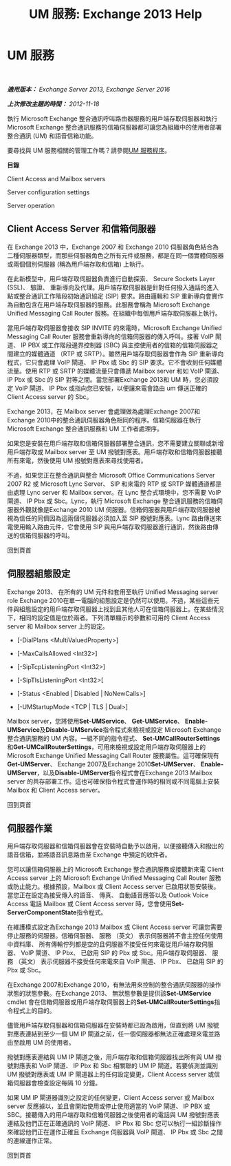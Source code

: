 ﻿---
title: 'UM 服務: Exchange 2013 Help'
TOCTitle: UM 服務
ms:assetid: f36835f2-1e5f-4e5a-88bc-0672af1e3498
ms:mtpsurl: https://technet.microsoft.com/zh-tw/library/Bb125191(v=EXCHG.150)
ms:contentKeyID: 50554106
ms.date: 05/21/2018
mtps_version: v=EXCHG.150
ms.translationtype: MT
---

# UM 服務

 

_**適用版本：** Exchange Server 2013, Exchange Server 2016_

_**上次修改主題的時間：** 2012-11-18_

執行 Microsoft Exchange 整合通訊呼叫路由器服務的用戶端存取伺服器和執行 Microsoft Exchange 整合通訊服務的信箱伺服器都可讓您為組織中的使用者部署整合通訊 (UM) 和語音信箱功能。

要尋找與 UM 服務相關的管理工作嗎？請參閱[UM 服務程序](um-services-procedures-exchange-2013-help.md)。

**目錄**

Client Access and Mailbox servers

Server configuration settings

Server operation

## Client Access Server 和信箱伺服器

在 Exchange 2013 中，Exchange 2007 和 Exchange 2010 伺服器角色結合為二種伺服器類型，而那些伺服器角色之所有元件或服務，都是在同一個實體伺服器或兩個個別伺服器 (稱為用戶端存取和信箱) 上執行。

在此新模型中，用戶端存取伺服器負責進行自動探索、 Secure Sockets Layer (SSL)、 驗證、 重新導向及代理。用戶端存取伺服器是針對任何撥入通話的進入點或整合通訊工作階段初始通訊協定 (SIP) 要求。路由邏輯和 SIP 重新導向會實作為自動包含在用戶端存取伺服器的服務。此服務會稱為 Microsoft Exchange Unified Messaging Call Router 服務。在組織中每個用戶端存取伺服器上執行。

當用戶端存取伺服器會接收 SIP INVITE 的來電時，Microsoft Exchange Unified Messaging Call Router 服務會重新導向的信箱伺服器的傳入呼叫。接著 VoIP 閘道、 IP PBX 或工作階段邊界控制器 (SBC) 與主控使用者的信箱的信箱伺服器之間建立的媒體通道 （RTP 或 SRTP）。雖然用戶端存取伺服器會作為 SIP 重新導向程式，它只會處理 VoIP 閘道、 IP Pbx 或 Sbc 的 SIP 要求。它不會收到任何媒體流量。使用 RTP 或 SRTP 的媒體流量只會傳遞 Mailbox server 和如 VoIP 閘道、 IP Pbx 或 Sbc 的 SIP 對等之間。當您部署Exchange 2013和 UM 時，您必須設定 VoIP 閘道、 IP Pbx 或指向您已安裝，以便讓來電會路由 um 傳送正確的 Client Access server 的 Sbc。

Exchange 2013，在 Mailbox server 會處理做為處理Exchange 2007和Exchange 2010中的整合通訊伺服器角色相同的程序。信箱伺服器在執行 Microsoft Exchange 整合通訊服務和 UM 工作者處理序。

如果您是安裝在用戶端存取和信箱伺服器部署整合通訊，您不需要建立關聯或新增用戶端存取或 Mailbox server 至 UM 撥號對應表。用戶端存取和信箱伺服器接聽所有來電，然後使用 UM 撥號對應表來尋找使用者。

不過，如果您正在整合通訊與整合 Microsoft Office Communications Server 2007 R2 或 Microsoft Lync Server、 SIP 和來電的 RTP 或 SRTP 媒體通道都是由處理 Lync server 和 Mailbox server。在 Lync 整合式環境中，您不需要 VoIP 閘道、 IP Pbx 或 Sbc。Lync，執行 Microsoft Exchange 整合通訊服務的信箱伺服器外觀就像是Exchange 2010 UM 伺服器。信箱伺服器與用戶端存取伺服器被視為信任的同儕因為這兩個伺服器必須加入至 SIP 撥號對應表。Lync 路由傳送來電使用輸入路由元件，它會使用 SIP 與用戶端存取伺服器進行通訊，然後路由傳送的信箱伺服器的呼叫。

回到頁首

## 伺服器組態設定

Exchange 2013、 在所有的 UM 元件和套用至執行 Unified Messaging server role Exchange 2010在單一電腦的組態設定是仍然可以使用。不過，某些這些元件與組態設定的用戶端存取伺服器上找到且其他人可在信箱伺服器上。在某些情況下，相同的設定值是位於兩者。下列清單顯示的參數和可用的 Client Access server 和 Mailbox server 上的設定。

  - \[-DialPlans \<MultiValuedProperty\>\]

  - \[-MaxCallsAllowed \<Int32\>\]

  - \[-SipTcpListeningPort \<Int32\>\]

  - \[-SipTlsListeningPort \<Int32\>\[

  - \[-Status \<Enabled | Disabled | NoNewCalls\>\]

  - \[-UMStartupMode \<TCP | TLS | Dual\>\]

Mailbox server，您將使用**Set-UMService**、 **Get-UMService**、 **Enable-UMService**及**Disable-UMService**指令程式來檢視或設定 Microsoft Exchange 整合通訊服務的 UM 內容。一組不同的指令程式、 **Set-UMCallRouterSettings**和**Get-UMCallRouterSettings**，可用來檢視或設定用戶端存取伺服器上的 Microsoft Exchange Unified Messaging Call Router 服務屬性。這可確保現有**Get-UMServer**、 Exchange 2007及Exchange 2010**Set-UMServer**、 **Enable-UMServer**，以及**Disable-UMServer**指令程式會在Exchange 2013 Mailbox server 的共存部署工作。這也可確保指令程式會運作時的相同或不同電腦上安裝 Mailbox 和 Client Access server。

回到頁首

## 伺服器作業

用戶端存取伺服器和信箱伺服器會在安裝時自動予以啟用，以便接聽傳入和撥出的語音信箱，並將語音訊息路由至 Exchange 中預定的收件者。

您可以讓信箱伺服器上的 Microsoft Exchange 整合通訊服務或接聽新來電 Client Access server 上的 Microsoft Exchange Unified Messaging Call Router 服務或防止能力。根據預設，Mailbox 或 Client Access server 已啟用狀態安裝後。當您正在設定為接受傳入的語音、 傳真、 自動語音應答以及 Outlook Voice Access 電話 Mailbox 或 Client Access server 時，您會使用**Set-ServerComponentState**指令程式。

在維護模式設定為Exchange 2013 Mailbox 或 Client Access server 可讓您需要停止服務的伺服器。信箱伺服器、 服務 （英文） 表示伺服器將不會主控任何使用中資料庫、 所有傳輸佇列都是空的且伺服器不接受任何來電從用戶端存取伺服器、 VoIP 閘道、 IP Pbx、 已啟用 SIP 的 Pbx 或 Sbc。用戶端存取伺服器、 服務 （英文） 表示伺服器不接受任何來電來自 VoIP 閘道、 IP Pbx、 已啟用 SIP 的 Pbx 或 Sbc。

在Exchange 2007和Exchange 2010，有無法用來控制的整合通訊伺服器的操作狀態的狀態參數。在Exchange 2013、 無狀態參數是提供該**Set-UMService** cmdlet 會在信箱伺服器或用戶端存取伺服器上的**Set-UMCallRouterSettings**指令程式上的目的。

儘管用戶端存取伺服器和信箱伺服器在安裝時都已設為啟用，但直到將 UM 撥號對應表連結到至少一個 UM IP 閘道之前，任一個伺服器都無法正確處理來電並路由至啟用 UM 的使用者。

撥號對應表連結與 UM IP 閘道之後，用戶端存取和信箱伺服器找出所有與 UM 撥號對應表和 VoIP 閘道、 IP Pbx 和 Sbc 相關聯的 UM IP 閘道。若要偵測並識別 UM 撥號對應表或 UM IP 閘道器上的任何設定變更，Client Access server 或信箱伺服器會檢查設定每隔 10 分鐘。

如果 UM IP 閘道器識別之設定的任何變更，Client Access server 或 Mailbox server 反應據以，並且會開始使用或停止使用適當的 VoIP 閘道、 IP PBX 或 SBC。接聽傳入的用戶端存取和信箱伺服器之後使用者的電話與 UM 撥號對應表連結及他們正在正確通訊的 VoIP 閘道、 IP Pbx 和 Sbc 您可以執行一組診斷操作來確認他們正在運作正確且 Exchange 伺服器與 VoIP 閘道、 IP Pbx 或 Sbc 之間的連線運作正常。

回到頁首

